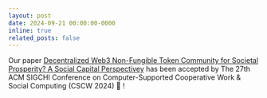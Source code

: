 ```yaml
---
layout: post
date: 2024-09-21 00:00:00-0000
inline: true
related_posts: false
---
```


Our paper [Decentralized Web3 Non-Fungible Token Community for Societal Prosperity? A Social Capital Perspectivey]() has been accepted by The 27th ACM SIGCHI Conference on Computer-Supported Cooperative Work & Social Computing (CSCW 2024) :confetti_ball: !
